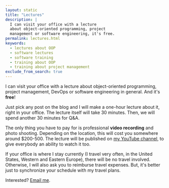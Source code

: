 ```yaml
---
layout: static
title: "Lectures"
description: |
  I can visit your office with a lecture
  about object-oriented programming, project
  management or software engineering, it's free.
permalink: lectures.html
keywords:
  - lectures about OOP
  - software lectures
  - software training
  - training about OOP
  - training about project management
exclude_from_search: true
---
```


I can visit your office with a lecture about object-oriented
programming, project management, DevOps or software engineering
in general. And it's **free**!

Just pick any post on the blog and I will make a one-hour lecture about it,
right in your office. The lecture itself will take 30 minutes.
Then, we will spend another 30 minutes for Q&A.

The only thing you have to pay for is professional **video recording**
and photo shooting. Depending on the location, this will cost you somewhere
around $200-500. The lecture will be published on
[my YouTube channel](http://www.youtube.com/user/technoparkcorp), to
give everybody an ability to watch it too.

If your office is where I stay currently (I travel very often,
in the United States, Western and Eastern Europe), there will be
no travel involved. Otherwise, I will also ask you to reimburse travel
expenses. But, it's better just to synchronize your schedule with my
travel plans.

Interested? [Email me](mailto:lecture@yegor256.com).
